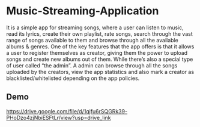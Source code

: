 # Music-Streaming-Application

It is a simple app for streaming songs, where a user can 
listen to music, read its lyrics, create their own playlist, rate songs, search 
through the vast range of songs available to them and browse through all the 
available albums & genres. One of the key features that the app offers is that it 
allows a user to register themselves as creator, giving them the power to 
upload songs and create new albums out of them. While there’s also a special 
type of user called “the admin”. A admin can browse through all the songs 
uploaded by the creators, view the app statistics and also mark a creator as 
blacklisted/whitelisted depending on the app policies.

## Demo
https://drive.google.com/file/d/1qjfu6rSQGRk39-PHoDzo4zjNbiESFtLr/view?usp=drive_link
